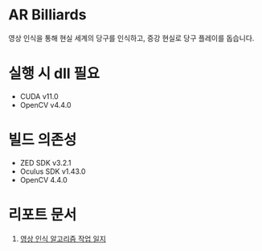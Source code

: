 # AR Billiards

영상 인식을 통해 현실 세계의 당구를 인식하고, 증강 현실로 당구 플레이를 돕습니다. 

# 실행 시 dll 필요

- CUDA v11.0
- OpenCV v4.4.0

# 빌드 의존성

- ZED SDK v3.2.1
- Oculus SDK v1.43.0
- OpenCV 4.4.0

# 리포트 문서 

1. [영상 인식 알고리즘 작업 일지](/Docs/Report/Recognition/__content.md)
